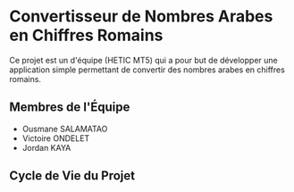 # Convertisseur de Nombres Arabes en Chiffres Romains

Ce projet est un d'équipe (HETIC MT5) qui a pour but de développer une application simple permettant de convertir des nombres arabes en chiffres romains.

## Membres de l'Équipe
- Ousmane SALAMATAO
- Victoire ONDELET
- Jordan KAYA

## Cycle de Vie du Projet

